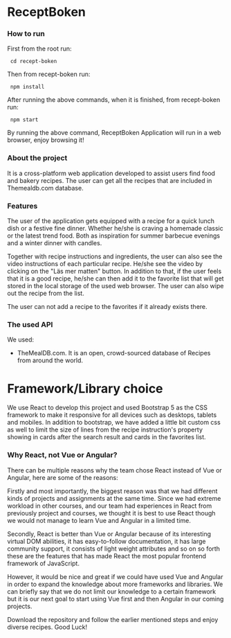 # ReceptBoken

### How to run
First from the root run:
```
 cd recept-boken
```

Then from recept-boken run:
```
 npm install
```

After running the above commands, when it is finished, from recept-boken run:
```
 npm start
```

By running the above command, ReceptBoken Application will run in a web browser, enjoy browsing it!


### About the project
It is a cross-platform web application developed to assist users find food and bakery recipes. The user can get all the recipes that are included in Themealdb.com database. 

### Features
The user of the application gets equipped with a recipe for a quick lunch dish or a festive fine dinner. Whether he/she is craving a homemade classic or the latest trend food. Both as inspiration for summer barbecue evenings and a winter dinner with candles.

Together with recipe instructions and ingredients, the user can also see the video instructions of each particular recipe. He/she see the video by clicking on the "Läs mer matten" button. In addition to that, if the user feels that it is a good recipe, he/she can then add it to the favorite list that will get stored in the local storage of the used web browser. The user can also wipe out the recipe from the list. 

The user can not add a recipe to the favorites if it already exists there. 

### The used API
We used:
- TheMealDB.com. It is an open, crowd-sourced database of Recipes from around the world.

# Framework/Library choice
We use React to develop this project and used Bootstrap 5 as the CSS framework to make it responsive for all devices such as desktops, tablets and mobiles. In addition to bootstrap, we have added a little bit custom css as well to limit the size of lines from the recipe instruction's property showing in cards after the search result and cards in the favorites list. 

### Why React, not Vue or Angular?

There can be multiple reasons why the team chose React instead of Vue or Angular, here are some of the reasons: 

Firstly and most importantly, the biggest reason was that we had different kinds of projects and assignments at the same time. Since we had extreme workload in other courses, and our team had experiences in React from previously project and courses, we thought it is best to use React though we would not manage to learn Vue and Angular in a limited time. 

Secondly, React is better than Vue or Angular because of its interesting virtual DOM abilities, it has easy-to-follow documentation, it has large community support, it consists of light weight attributes and so on so forth these are the features that has made React the most popular frontend framework of JavaScript.

However, it would be nice and great if we could have used Vue and Angular in order to expand the knowledge about more frameworks and libraries. We can briefly say that we do not limit our knowledge to a certain framework but it is our next goal to start using Vue first and then Angular in our coming projects.

Download the repository and follow the earlier mentioned steps and enjoy diverse recipes. Good Luck!